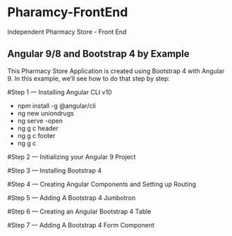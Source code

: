 # Pharamcy-FrontEnd
Independent Pharmacy Store - Front End


## Angular 9/8 and Bootstrap 4 by Example
This Pharmacy Store Application is created using Bootstrap 4 with Angular 9. In this example, we’ll see how to do that step by step:

#Step 1 — Installing Angular CLI v10
- npm install -g @angular/cli
- ng new uniondrugs
- ng serve -open
- ng g c header
- ng g c footer
- ng g c 



#Step 2 — Initializing your Angular 9 Project

#Step 3 — Installing Bootstrap 4

#Step 4 — Creating Angular Components and Setting up Routing

#Step 5 — Adding A Bootstrap 4 Jumbotron

#Step 6 — Creating an Angular Bootstrap 4 Table

#Step 7 — Adding A Bootstrap 4 Form Component
